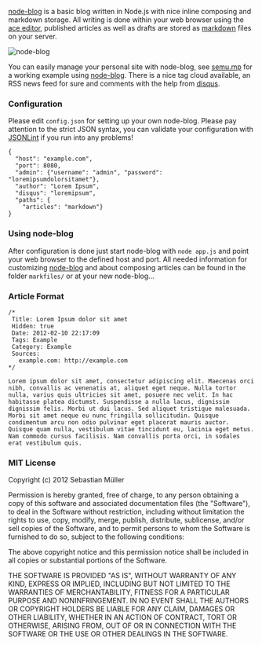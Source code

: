 [node-blog](http://semu.mp/node-blog.html) is a basic blog written in Node.js with nice inline composing and markdown storage. All writing is done within your web browser using the [ace editor](http://ace.ajax.org/), published articles as well as drafts are stored as [markdown](http://daringfireball.net/projects/markdown/) files on your server.

![node-blog](http://semu.mp/node-blog.png)

You can easily manage your personal site with node-blog, see [semu.mp](http://semu.mp) for a working example using [node-blog](http://semu.mp/node-blog.html). There is a nice tag cloud available, an RSS news feed for sure and comments with the help from [disqus](http://disqus.com/).

### Configuration

Please edit `config.json` for setting up your own node-blog. Please pay attention to the strict JSON syntax, you can validate your configuration with [JSONLint](http://jsonlint.com/) if you run into any problems!

    {
      "host": "example.com",
      "port": 8080,
      "admin": {"username": "admin", "password": "loremipsumdolorsitamet"},
      "author": "Lorem Ipsum",
      "disqus": "loremipsum",
      "paths": {
        "articles": "markdown"}
    }

### Using node-blog

After configuration is done just start node-blog with `node app.js` and point your web browser to the defined host and port. All needed information for customizing [node-blog](http://semu.mp/node-blog.html) and about composing articles can be found in the folder `markfiles/` or at your new node-blog…

### Article Format

    /*
     Title: Lorem Ipsum dolor sit amet
     Hidden: true
     Date: 2012-02-10 22:17:09
     Tags: Example
     Category: Example
     Sources:
       example.com: http://example.com 
    */

    Lorem ipsum dolor sit amet, consectetur adipiscing elit. Maecenas orci nibh, convallis ac venenatis at, aliquet eget neque. Nulla tortor nulla, varius quis ultricies sit amet, posuere nec velit. In hac habitasse platea dictumst. Suspendisse a nulla lacus, dignissim dignissim felis. Morbi ut dui lacus. Sed aliquet tristique malesuada. Morbi sit amet neque eu nunc fringilla sollicitudin. Quisque condimentum arcu non odio pulvinar eget placerat mauris auctor. Quisque quam nulla, vestibulum vitae tincidunt eu, lacinia eget metus. Nam commodo cursus facilisis. Nam convallis porta orci, in sodales erat vestibulum quis.
    
### MIT License

Copyright (c) 2012 Sebastian Müller

Permission is hereby granted, free of charge, to any person obtaining a copy of this software and associated documentation files (the "Software"), to deal in the Software without restriction, including without limitation the rights to use, copy, modify, merge, publish, distribute, sublicense, and/or sell copies of the Software, and to permit persons to whom the Software is furnished to do so, subject to the following conditions:

The above copyright notice and this permission notice shall be included in all copies or substantial portions of the Software.

THE SOFTWARE IS PROVIDED "AS IS", WITHOUT WARRANTY OF ANY KIND, EXPRESS OR IMPLIED, INCLUDING BUT NOT LIMITED TO THE WARRANTIES OF MERCHANTABILITY, FITNESS FOR A PARTICULAR PURPOSE AND NONINFRINGEMENT. IN NO EVENT SHALL THE AUTHORS OR COPYRIGHT HOLDERS BE LIABLE FOR ANY CLAIM, DAMAGES OR OTHER LIABILITY, WHETHER IN AN ACTION OF CONTRACT, TORT OR OTHERWISE, ARISING FROM, OUT OF OR IN CONNECTION WITH THE SOFTWARE OR THE USE OR OTHER DEALINGS IN THE SOFTWARE.